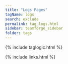 ```yaml
---
title: "Logs Pages"
tagName: logs
search: exclude
permalink: tag_logs.html
sidebar: teamforge_sidebar
folder: tags
---
```

{% include taglogic.html %}

{% include links.html %}
